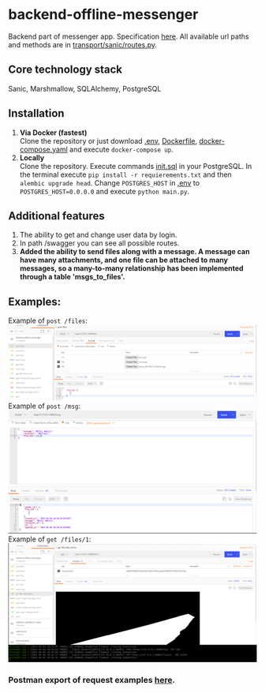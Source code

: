 # backend-offline-messenger
Backend part of messenger app. Specification [here](https://docs.google.com/document/d/1e6QAi3vTzmO9nysBArd1DNhIsXsx4eSHfu_T0eXkLuc/edit?usp=sharing).
All available url paths and methods are in [transport/sanic/routes.py](https://github.com/DmitryCS/backend-offline-messenger/blob/master/transport/sanic/routes.py).
## Core technology stack
Sanic, Marshmallow, SQLAlchemy, PostgreSQL
## Installation
1. <b>Via Docker (fastest)</b><br>
Clone the repository or just download [.env](https://raw.githubusercontent.com/DmitryCS/backend-offline-messenger/master/.env), [Dockerfile](https://raw.githubusercontent.com/DmitryCS/backend-offline-messenger/master/Dockerfile), [docker-compose.yaml](https://raw.githubusercontent.com/DmitryCS/backend-offline-messenger/master/docker-compose.yaml) and execute `docker-compose up`. <br>
2. <b>Locally</b><br>
Clone the repository. Execute commands [init.sql](https://raw.githubusercontent.com/DmitryCS/backend-offline-messenger/master/init.sql) in your PostgreSQL. In the terminal execute `pip install -r requierements.txt` and then `alembic upgrade head`. Change `POSTGRES_HOST` in [.env](https://raw.githubusercontent.com/DmitryCS/backend-offline-messenger/master/.env) to `POSTGRES_HOST=0.0.0.0` and execute `python main.py`.
## Additional features
1. The ability to get and change user data by login.
2. In path /swagger you can see all possible routes.
3. <b>Added the ability to send files along with a message. A message can have many attachments, and one file can be attached to many messages, so a many-to-many relationship has been implemented through a table 'msgs_to_files'.</b>
## Examples:
  Example of `post /files`:
  ![Screenshot](https://raw.githubusercontent.com/DmitryCS/backend-offline-messenger/master/examples/post%20files.png)
  <br>Example of `post /msg`:
  ![alt text](https://raw.githubusercontent.com/DmitryCS/backend-offline-messenger/master/examples/post%20message.png)
  <br>Example of `get /files/1`:
  ![alt text](https://raw.githubusercontent.com/DmitryCS/backend-offline-messenger/master/examples/get%20file%20by%20his%20id.png)
  
### Postman export of request examples [here](https://github.com/DmitryCS/backend-offline-messenger/blob/master/backend-offline-messenger.postman_collection.json).
